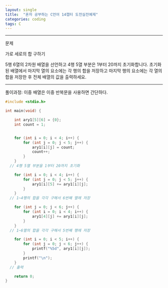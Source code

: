 ```yaml
---
layout: single
title:  "혼자 공부하는 C언어 14챕터 도전실전예제"
categories: coding
tags: C
---
```


<hr/>
 문제
 
 가로 세로의 합 구하기

 5행 6열의 2차원 배열을 선언하고 4행 5열 부분은 1부터 20까지 초기화합니다.
 초기화된 배열에서 마지막 열의 요소에는 각 행의 합을 저장하고 마지막 행의 요소에는
 각 열의 합을 저장한 후 전체 배열의 값을 출력하세요.

<hr/>
 풀이과정: 이중 배열은 이중 반복문을 사용하면 간단하다.

```c
#include <stdio.h>

int main(void) {

	int ary1[5][6] = {0};
	int count = 1;


	for (int i = 0; i < 4; i++) {
		for (int j = 0; j < 5; j++) {
			ary1[i][j] = count;
			count++;
		}
	}
  // 4행 5열 부분을 1부터 20까지 초기화

	for (int i = 0; i < 4; i++) {
		for (int j = 0; j < 5; j++) {
			ary1[i][5] += ary1[i][j];
		}
	}
  // 1~4행의 합을 각각 구해서 6번째 열에 저장

	for (int j = 0; j < 6; j++) {
		for (int i = 0; i < 4; i++) {
			ary1[4][j] += ary1[i][j];
		}
	}
  // 1~6열의 합을 각각 구해서 5번째 행에 저장

	for (int i = 0; i < 5; i++) {
		for (int j = 0; j < 6; j++) {
			printf("%5d", ary1[i][j]);
		}
		printf("\n");
	}
  // 출력

	return 0;
}
```

